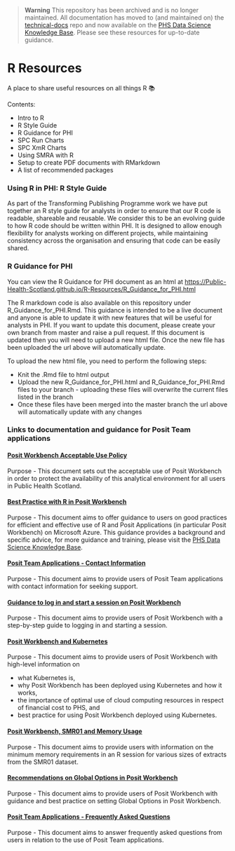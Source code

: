 > **Warning**
> This repository has been archived and is no longer maintained. All documentation has moved to (and maintained on) the [technical-docs](https://github.com/Public-Health-Scotland/technical-docs) repo and now available on the [PHS Data Science Knowledge Base](https://public-health-scotland.github.io/knowledge-base/). Please see these resources for up-to-date guidance.

# R Resources

A place to share useful resources on all things R :books:

Contents:
- Intro to R
- R Style Guide
- R Guidance for PHI
- SPC Run Charts
- SPC XmR Charts
- Using SMRA with R
- Setup to create PDF documents with RMarkdown
- A list of recommended packages

### Using R in PHI: R Style Guide
As part of the Transforming Publishing Programme work we have put together an R style guide for analysts in order to ensure that our R code is readable, shareable and reusable. We consider this to be an evolving guide to how R code should be written within PHI. It is designed to allow enough flexibility for analysts working on different projects, while maintaining consistency across the organisation and ensuring that code can be easily shared.

### R Guidance for PHI
You can view the R Guidance for PHI document as an html at https://Public-Health-Scotland.github.io/R-Resources/R_Guidance_for_PHI.html

The R markdown code is also available on this repository under R_Guidance_for_PHI.Rmd. This guidance is intended to be a live document and anyone is able to update it with new features that will be useful for analysts in PHI. If you want to update this document, please create your own branch from master and raise a pull request. If this document is updated then you will need to upload a new html file. Once the new file has been uploaded the url above will automatically update. 

To upload the new html file, you need to perform the following steps:

- Knit the .Rmd file to html output
- Upload the new R_Guidance_for_PHI.html and R_Guidance_for_PHI.Rmd files to your branch - uploading these files will overwrite the current files listed in the branch
- Once these files have been merged into the master branch the url above will automatically update with any changes

### Links to documentation and guidance for Posit Team applications

#### [Posit Workbench Acceptable Use Policy](https://github.com/Public-Health-Scotland/R-Resources/blob/master/posit_workbench_acceptable_use_policy.md)

Purpose - This document sets out the acceptable use of Posit Workbench in order to protect the availability of this analytical environment for all users in Public Health Scotland.

#### [Best Practice with R in Posit Workbench](https://github.com/Public-Health-Scotland/R-Resources/blob/master/posit_workbench_best_practice_with_r.md)

Purpose - This document aims to offer guidance to users on good practices for efficient and effective use of R and Posit Applications (in particular Posit Workbench) on Microsoft Azure. This guidance provides a background and specific advice, for more guidance and training, please visit the [PHS Data Science Knowledge Base](https://public-health-scotland.github.io/knowledge-base/).
 
#### [Posit Team Applications - Contact Information](https://github.com/Public-Health-Scotland/R-Resources/blob/master/posit_team_contact_info.md)

Purpose - This document aims to provide users of Posit Team applications with contact information for seeking support.

#### [Guidance to log in and start a session on Posit Workbench](https://github.com/Public-Health-Scotland/R-Resources/blob/master/posit_workbench_login_guidance.md)

Purpose - This document aims to provide users of Posit Workbench with a step-by-step guide to logging in and starting a session.
 
#### [Posit Workbench and Kubernetes](https://github.com/Public-Health-Scotland/R-Resources/blob/master/posit_workbench_and_kubernetes.md)

Purpose - This document aims to provide users of Posit Workbench with high-level information on

- what Kubernetes is,
- why Posit Workbench has been deployed using Kubernetes and how it works,
- the importance of optimal use of cloud computing resources in respect of financial cost to PHS, and
- best practice for using Posit Workbench deployed using Kubernetes.
 
#### [Posit Workbench, SMR01 and Memory Usage](https://github.com/Public-Health-Scotland/R-Resources/blob/master/posit_workbench_smr01_memory_examples.md)

Purpose - This document aims to provide users with information on the minimum memory requirements in an R session for various sizes of extracts from the SMR01 dataset.
 
#### [Recommendations on Global Options in Posit Workbench](https://github.com/Public-Health-Scotland/R-Resources/blob/master/posit_workbench_and_global_options.md)

Purpose - This document aims to provide users of Posit Workbench with guidance and best practice on setting Global Options in Posit Workbench.
 
#### [Posit Team Applications - Frequently Asked Questions](https://github.com/Public-Health-Scotland/R-Resources/blob/master/posit_team_applications_faq.md)

Purpose - This document aims to answer frequently asked questions from users in relation to the use of Posit Team applications.
